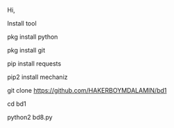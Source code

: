 Hi, 

Install tool 

pkg install python 


pkg install git 

pip install requests 

pip2 install mechaniz

git clone https://github.com/HAKERBOYMDALAMIN/bd1

cd bd1

python2 bd8.py


